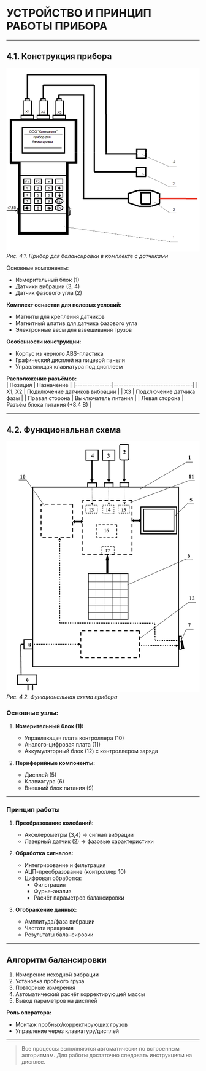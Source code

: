 # **УСТРОЙСТВО И ПРИНЦИП РАБОТЫ ПРИБОРА**

---

## 4.1. Конструкция прибора
![](image-50.png)
*Рис. 4.1. Прибор для балансировки в комплекте с датчиками*

Основные компоненты:  
- Измерительный блок (1)  
- Датчики вибрации (3, 4)  
- Датчик фазового угла (2)  

**Комплект оснастки для полевых условий:**  
- Магниты для крепления датчиков  
- Магнитный штатив для датчика фазового угла  
- Электронные весы для взвешивания грузов  

**Особенности конструкции:**  
- Корпус из черного ABS-пластика  
- Графический дисплей на лицевой панели  
- Управляющая клавиатура под дисплеем  

**Расположение разъёмов:**  
| Позиция       | Назначение                     |
|---------------|--------------------------------|
| Х1, Х2        | Подключение датчиков вибрации |
| Х3            | Подключение датчика фазы      |
| Правая сторона | Выключатель питания           |
| Левая сторона  | Разъём блока питания (+8.4 В) |

---

## 4.2. Функциональная схема
![](image-51.png)
*Рис. 4.2. Функциональная схема прибора*

### Основные узлы:
1. **Измерительный блок (1):**  
   - Управляющая плата контроллера (10)  
   - Аналого-цифровая плата (11)  
   - Аккумуляторный блок (12) с контроллером заряда  

2. **Периферийные компоненты:**  
   - Дисплей (5)  
   - Клавиатура (6)  
   - Внешний блок питания (9)  

---

### Принцип работы
1. **Преобразование колебаний:**  
   - Акселерометры (3,4) → сигнал вибрации  
   - Лазерный датчик (2) → фазовые характеристики  

2. **Обработка сигналов:**  
   - Интегрирование и фильтрация  
   - АЦП-преобразование (контроллер 10)  
   - Цифровая обработка:  
     - Фильтрация  
     - Фурье-анализ  
     - Расчёт параметров балансировки  

3. **Отображение данных:**  
   - Амплитуда/фаза вибрации  
   - Частота вращения  
   - Результаты балансировки  

---

## Алгоритм балансировки
1. Измерение исходной вибрации  
2. Установка пробного груза  
3. Повторные измерения  
4. Автоматический расчёт корректирующей массы  
5. Вывод параметров на дисплей  

**Роль оператора:**  
- Монтаж пробных/корректирующих грузов  
- Управление через клавиатуру/дисплей  

---

> Все процессы выполняются автоматически по встроенным алгоритмам. Для работы достаточно следовать инструкциям на дисплее.